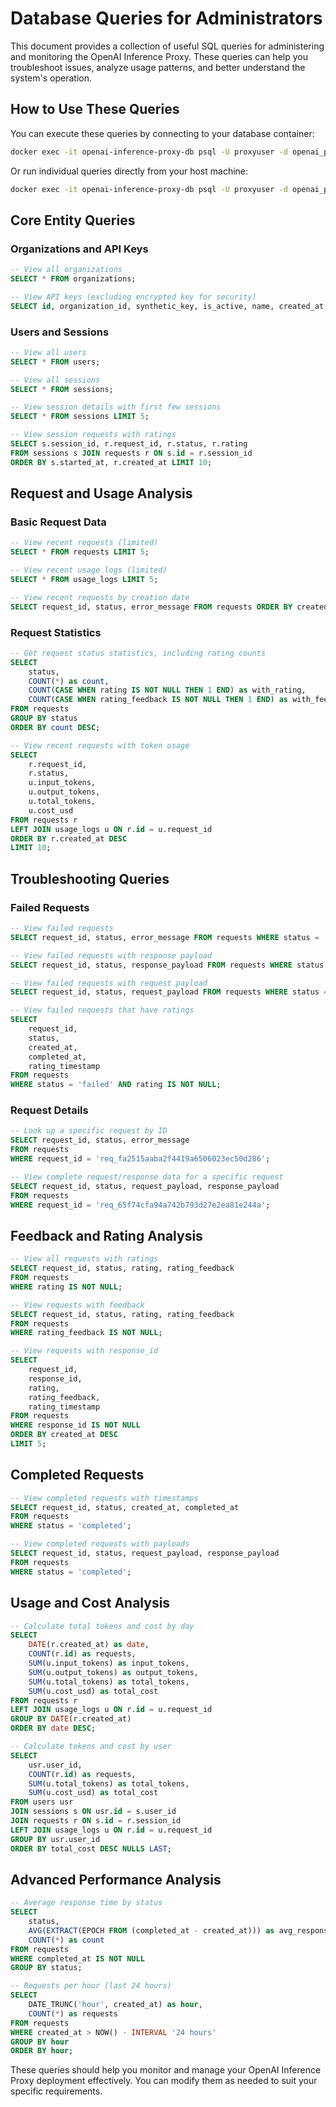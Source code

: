 # Database Queries for Administrators

This document provides a collection of useful SQL queries for administering and monitoring the OpenAI Inference Proxy. These queries can help you troubleshoot issues, analyze usage patterns, and better understand the system's operation.

## How to Use These Queries

You can execute these queries by connecting to your database container:

```bash
docker exec -it openai-inference-proxy-db psql -U proxyuser -d openai_proxy
```

Or run individual queries directly from your host machine:

```bash
docker exec -it openai-inference-proxy-db psql -U proxyuser -d openai_proxy -c "SELECT * FROM organizations;"
```

## Core Entity Queries

### Organizations and API Keys

```sql
-- View all organizations
SELECT * FROM organizations;

-- View API keys (excluding encrypted key for security)
SELECT id, organization_id, synthetic_key, is_active, name, created_at FROM api_keys;
```

### Users and Sessions

```sql
-- View all users
SELECT * FROM users;

-- View all sessions
SELECT * FROM sessions;

-- View session details with first few sessions
SELECT * FROM sessions LIMIT 5;

-- View session requests with ratings
SELECT s.session_id, r.request_id, r.status, r.rating 
FROM sessions s JOIN requests r ON s.id = r.session_id 
ORDER BY s.started_at, r.created_at LIMIT 10;
```

## Request and Usage Analysis

### Basic Request Data

```sql
-- View recent requests (limited)
SELECT * FROM requests LIMIT 5;

-- View recent usage logs (limited)
SELECT * FROM usage_logs LIMIT 5;

-- View recent requests by creation date
SELECT request_id, status, error_message FROM requests ORDER BY created_at DESC;
```

### Request Statistics

```sql
-- Get request status statistics, including rating counts
SELECT 
    status, 
    COUNT(*) as count, 
    COUNT(CASE WHEN rating IS NOT NULL THEN 1 END) as with_rating, 
    COUNT(CASE WHEN rating_feedback IS NOT NULL THEN 1 END) as with_feedback 
FROM requests 
GROUP BY status 
ORDER BY count DESC;

-- View recent requests with token usage
SELECT 
    r.request_id, 
    r.status, 
    u.input_tokens, 
    u.output_tokens, 
    u.total_tokens, 
    u.cost_usd 
FROM requests r 
LEFT JOIN usage_logs u ON r.id = u.request_id 
ORDER BY r.created_at DESC 
LIMIT 10;
```

## Troubleshooting Queries

### Failed Requests

```sql
-- View failed requests
SELECT request_id, status, error_message FROM requests WHERE status = 'failed';

-- View failed requests with response payload
SELECT request_id, status, response_payload FROM requests WHERE status = 'failed' LIMIT 3;

-- View failed requests with request payload
SELECT request_id, status, request_payload FROM requests WHERE status = 'failed' LIMIT 3;

-- View failed requests that have ratings
SELECT 
    request_id, 
    status, 
    created_at, 
    completed_at, 
    rating_timestamp 
FROM requests 
WHERE status = 'failed' AND rating IS NOT NULL;
```

### Request Details

```sql
-- Look up a specific request by ID
SELECT request_id, status, error_message 
FROM requests 
WHERE request_id = 'req_fa2515aaba2f4419a6506023ec50d286';

-- View complete request/response data for a specific request
SELECT request_id, status, request_payload, response_payload 
FROM requests 
WHERE request_id = 'req_65f74cfa94a742b793d27e2ea81e244a';
```

## Feedback and Rating Analysis

```sql
-- View all requests with ratings
SELECT request_id, status, rating, rating_feedback 
FROM requests 
WHERE rating IS NOT NULL;

-- View requests with feedback
SELECT request_id, status, rating, rating_feedback 
FROM requests 
WHERE rating_feedback IS NOT NULL;

-- View requests with response_id
SELECT 
    request_id, 
    response_id, 
    rating, 
    rating_feedback, 
    rating_timestamp 
FROM requests 
WHERE response_id IS NOT NULL 
ORDER BY created_at DESC 
LIMIT 5;
```

## Completed Requests

```sql
-- View completed requests with timestamps
SELECT request_id, status, created_at, completed_at 
FROM requests 
WHERE status = 'completed';

-- View completed requests with payloads
SELECT request_id, status, request_payload, response_payload 
FROM requests 
WHERE status = 'completed';
```

## Usage and Cost Analysis

```sql
-- Calculate total tokens and cost by day
SELECT 
    DATE(r.created_at) as date,
    COUNT(r.id) as requests,
    SUM(u.input_tokens) as input_tokens,
    SUM(u.output_tokens) as output_tokens,
    SUM(u.total_tokens) as total_tokens,
    SUM(u.cost_usd) as total_cost
FROM requests r
LEFT JOIN usage_logs u ON r.id = u.request_id
GROUP BY DATE(r.created_at)
ORDER BY date DESC;

-- Calculate tokens and cost by user
SELECT 
    usr.user_id,
    COUNT(r.id) as requests,
    SUM(u.total_tokens) as total_tokens,
    SUM(u.cost_usd) as total_cost
FROM users usr
JOIN sessions s ON usr.id = s.user_id
JOIN requests r ON s.id = r.session_id
LEFT JOIN usage_logs u ON r.id = u.request_id
GROUP BY usr.user_id
ORDER BY total_cost DESC NULLS LAST;
```

## Advanced Performance Analysis

```sql
-- Average response time by status
SELECT 
    status,
    AVG(EXTRACT(EPOCH FROM (completed_at - created_at))) as avg_response_time_seconds,
    COUNT(*) as count
FROM requests
WHERE completed_at IS NOT NULL
GROUP BY status;

-- Requests per hour (last 24 hours)
SELECT 
    DATE_TRUNC('hour', created_at) as hour,
    COUNT(*) as requests
FROM requests
WHERE created_at > NOW() - INTERVAL '24 hours'
GROUP BY hour
ORDER BY hour;
```

These queries should help you monitor and manage your OpenAI Inference Proxy deployment effectively. You can modify them as needed to suit your specific requirements.
